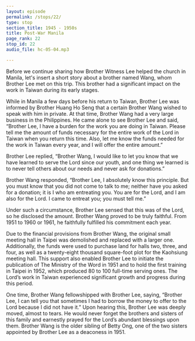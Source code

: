 ```yaml
---
layout: episode
permalink: /stops/22/
type: stop
section_title: 1945 - 1950s
title: Post-War Manila
page_rank: 22
stop_id: 22
audio_file: hc-05-04.mp3

---
```


Before we continue sharing how Brother Witness Lee helped the church in Manila, let's insert a short story about a brother named Wang, whom Brother Lee met on this trip. This brother had a significant impact on the work in Taiwan during its early stages.

While in Manila a few days before his return to Taiwan, Brother Lee was informed by Brother Huang Ho Seng that a certain Brother Wang wished to speak with him in private. At that time, Brother Wang had a very large business in the Philippines. He came alone to see Brother Lee and said, “Brother Lee, I have a burden for the work you are doing in Taiwan. Please tell me the amount of funds necessary for the entire work of the Lord in Taiwan when you return this time. Also, let me know the funds needed for the work in Taiwan every year, and I will offer the entire amount.”

Brother Lee replied, “Brother Wang, I would like to let you know that we have learned to serve the Lord since our youth, and one thing we learned is to never tell others about our needs and never ask for donations.”

Brother Wang responded, “Brother Lee, I absolutely know this principle. But you must know that you did not come to talk to me; neither have you asked for a donation; it is I who am entreating you. You are for the Lord, and I am also for the Lord. I came to entreat you; you must tell me.” 

Under such a circumstance, Brother Lee sensed that this was of the Lord, so he disclosed the amount. Brother Wang proved to be truly faithful. From 1951 to 1960 or 1961, he faithfully fulfilled his commitment each year.

Due to the financial provisions from Brother Wang, the original small meeting hall in Taipei was demolished and replaced with a larger one. Additionally, the funds were used to purchase land for halls two, three, and four, as well as a twenty-eight thousand square-foot plot for the Kaohsiung meeting hall. This support also enabled Brother Lee to initiate the publication of The Ministry of the Word in 1951 and to hold the first training in Taipei in 1952, which produced 80 to 100 full-time serving ones. The Lord’s work in Taiwan experienced significant growth and progress during this period.

One time, Brother Wang fellowshipped with Brother Lee, saying, “Brother Lee, I can tell you that sometimes I had to borrow the money to offer to the Lord because I did not have it.” Upon hearing this, Brother Lee was deeply moved, almost to tears. He would never forget the brothers and sisters of this family and earnestly prayed for the Lord’s abundant blessings upon them. Brother Wang is the older sibling of Betty Ong, one of the two sisters appointed by Brother Lee as a deaconess in 1951.
